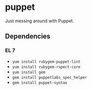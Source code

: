 # puppet
Just messing around with Puppet.

## Dependencies
### EL 7
* `yum install rubygem-puppet-lint`
* `yum install rubygem-rspect-core`
* `yum install gem`
* `gem install puppetlabs_spec_helper`
* `gem install puppet-syntax`
